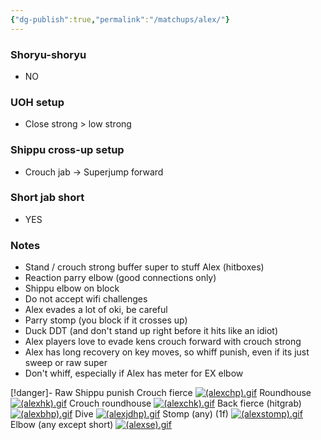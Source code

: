 ```yaml
---
{"dg-publish":true,"permalink":"/matchups/alex/"}
---
```


### Shoryu-shoryu
- NO
### UOH setup
- Close strong > low strong
### Shippu cross-up setup
- Crouch jab -> Superjump forward
### Short jab short
- YES
### Notes
- Stand / crouch strong buffer super to stuff Alex (hitboxes)
- Reaction parry elbow (good connections only)
- Shippu elbow on block
- Do not accept wifi challenges
- Alex evades a lot of oki, be careful
- Parry stomp (you block if it crosses up)
- Duck DDT (and don't stand up right before it hits like an idiot)
- Alex players love to evade kens crouch forward with crouch strong
- Alex has long recovery on key moves, so whiff punish, even if its just sweep or raw super
- Don't whiff, especially if Alex has meter for EX elbow

[!danger]- Raw Shippu punish
Crouch fierce
[![(alexchp).gif](https://wiki.supercombo.gg/images/6/68/%28alexchp%29.gif)](https://wiki.supercombo.gg/w/File:(alexchp).gif)
Roundhouse
[![(alexhk).gif](https://wiki.supercombo.gg/images/1/1a/%28alexhk%29.gif)](https://wiki.supercombo.gg/w/File:(alexhk).gif)
Crouch roundhouse
[![(alexchk).gif](https://wiki.supercombo.gg/images/7/75/%28alexchk%29.gif)](https://wiki.supercombo.gg/w/File:(alexchk).gif)
Back fierce (hitgrab)
[![(alexbhp).gif](https://wiki.supercombo.gg/images/6/64/%28alexbhp%29.gif)](https://wiki.supercombo.gg/w/File:(alexbhp).gif)
Dive
[![(alexjdhp).gif](https://wiki.supercombo.gg/images/0/09/%28alexjdhp%29.gif)](https://wiki.supercombo.gg/w/File:(alexjdhp).gif)
Stomp (any) (1f)
[![(alexstomp).gif](https://wiki.supercombo.gg/images/9/9a/%28alexstomp%29.gif)](https://wiki.supercombo.gg/w/File:(alexstomp).gif)
Elbow (any except short)
[![(alexse).gif](https://wiki.supercombo.gg/images/d/d1/%28alexse%29.gif)](https://wiki.supercombo.gg/w/File:(alexse).gif)